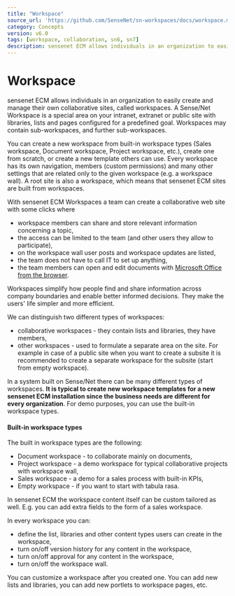```yaml
---
title: "Workspace"
source_url: 'https://github.com/SenseNet/sn-workspaces/docs/workspace.md'
category: Concepts
version: v6.0
tags: [workspace, collaboration, sn6, sn7]
description: sensenet ECM allows individuals in an organization to easily create and manage their own collaborative sites, called workspaces.
---
```


# Workspace

sensenet ECM allows individuals in an organization to easily create and manage their own collaborative sites, called workspaces. A Sense/Net Workspace is a special area on your intranet, extranet or public site with libraries, lists and pages configured for a predefined goal. Workspaces may contain sub-workspaces, and further sub-workspaces.

You can create a new workspace from built-in workspace types (Sales workspace, Document workspace, Project workspace, etc.), create one from scratch, or create a new template others can use. Every workspace has its own navigation, members (custom permissions) and many other settings that are related only to the given workspace (e.g. a workspace wall). A root site is also a workspace, which means that sensenet ECM sites are built from workspaces.

With sensenet ECM Workspaces a team can create a collaborative web site with some clicks where

- workspace members can share and store relevant information concerning a topic,
- the access can be limited to the team (and other users they allow to participate),
- on the workspace wall user posts and workspace updates are listed,
- the team does not have to call IT to set up anything,
- the team members can open and edit documents with [Microsoft Office from the browser](/docs/managing-documents-from-microsoft-office.md).

Workspaces simplify how people find and share information across company boundaries and enable better informed decisions. They make the users' life simpler and more efficient.

We can distinguish two different types of workspaces:

- collaborative workspaces - they contain lists and libraries, they have members,
- other workspaces - used to formulate a separate area on the site. For example in case of a public site when you want to create a subsite it is recommended to create a separate workspace for the subsite (start from empty workspace).

In a system built on Sense/Net there can be many different types of workspaces. **It is typical to create new workspace templates for a new sensenet ECM installation since the business needs are different for every organization**. For demo purposes, you can use the built-in workspace types.

#### Built-in workspace types

The built in workspace types are the following:
- Document workspace - to collaborate mainly on documents,
- Project workspace - a demo workspace for typical collaborative projects with workspace wall,
- Sales workspace - a demo for a sales process with built-in KPIs,
- Empty workspace - if you want to start with tabula rasa.

In sensenet ECM the workspace content itself can be custom tailored as well. E.g. you can add extra fields to the form of a sales workspace.

In every workspace you can:

- define the list, libraries and other content types users can create in the workspace,
- turn on/off version history for any content in the workspace,
- turn on/off approval for any content in the workspace,
- turn on/off the workspace wall.

You can customize a workspace after you created one. You can add new lists and libraries, you can add new portlets to workspace pages, etc.
